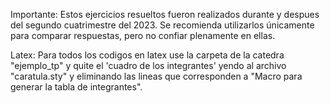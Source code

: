 Importante:
Estos ejercicios resueltos fueron realizados durante y despues del segundo cuatrimestre del 2023.
Se recomienda utilizarlos únicamente para comparar respuestas, pero no confiar plenamente en ellas.

Latex:
Para todos los codigos en latex use la carpeta de la catedra "ejemplo_tp" y quite el 'cuadro de los integrantes' yendo al archivo  "caratula.sty" y eliminando las lineas que corresponden a "Macro para generar la tabla de integrantes".

